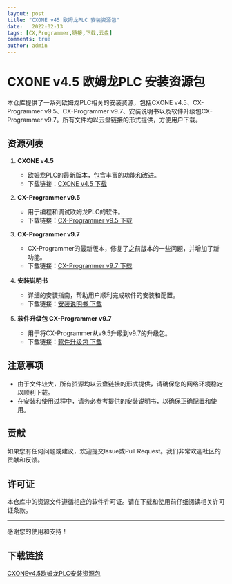 ```yaml
---
layout: post
title: "CXONE v45 欧姆龙PLC 安装资源包"
date:   2022-02-13
tags: [CX,Programmer,链接,下载,云盘]
comments: true
author: admin
---
```

# CXONE v4.5 欧姆龙PLC 安装资源包

本仓库提供了一系列欧姆龙PLC相关的安装资源，包括CXONE v4.5、CX-Programmer v9.5、CX-Programmer v9.7、安装说明书以及软件升级包CX-Programmer v9.7。所有文件均以云盘链接的形式提供，方便用户下载。

## 资源列表

1. **CXONE v4.5**
   - 欧姆龙PLC的最新版本，包含丰富的功能和改进。
   - 下载链接：[CXONE v4.5 下载](云盘链接)

2. **CX-Programmer v9.5**
   - 用于编程和调试欧姆龙PLC的软件。
   - 下载链接：[CX-Programmer v9.5 下载](云盘链接)

3. **CX-Programmer v9.7**
   - CX-Programmer的最新版本，修复了之前版本的一些问题，并增加了新功能。
   - 下载链接：[CX-Programmer v9.7 下载](云盘链接)

4. **安装说明书**
   - 详细的安装指南，帮助用户顺利完成软件的安装和配置。
   - 下载链接：[安装说明书 下载](云盘链接)

5. **软件升级包 CX-Programmer v9.7**
   - 用于将CX-Programmer从v9.5升级到v9.7的升级包。
   - 下载链接：[软件升级包 下载](云盘链接)

## 注意事项

- 由于文件较大，所有资源均以云盘链接的形式提供，请确保您的网络环境稳定以顺利下载。
- 在安装和使用过程中，请务必参考提供的安装说明书，以确保正确配置和使用。

## 贡献

如果您有任何问题或建议，欢迎提交Issue或Pull Request。我们非常欢迎社区的贡献和反馈。

## 许可证

本仓库中的资源文件遵循相应的软件许可证。请在下载和使用前仔细阅读相关许可证条款。

---

感谢您的使用和支持！

## 下载链接

[CXONEv4.5欧姆龙PLC安装资源包](https://pan.quark.cn/s/f000c12a9ec6)